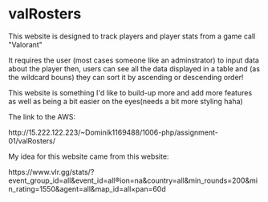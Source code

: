 # valRosters
<p> This website is designed to track players and player stats from a game call "Valorant"</p>
<p> It requires the user (most cases someone like an adminstrator) to input data about the player 
    then, users can see all the data displayed in a table and (as the wildcard bouns) they can sort it by ascending or descending order!</p>
<p> This website is something I'd like to build-up more and add more features as well as being a bit easier on the eyes(needs a bit more styling haha)</p>

<p> The link to the AWS: </p>
<link>http://15.222.122.223/~Dominik1169488/1006-php/assignment-01/valRosters/</link>

<p> My idea for this website came from this website: </p> <link>https://www.vlr.gg/stats/?event_group_id=all&event_id=all&region=na&country=all&min_rounds=200&min_rating=1550&agent=all&map_id=all&timespan=60d</link>

